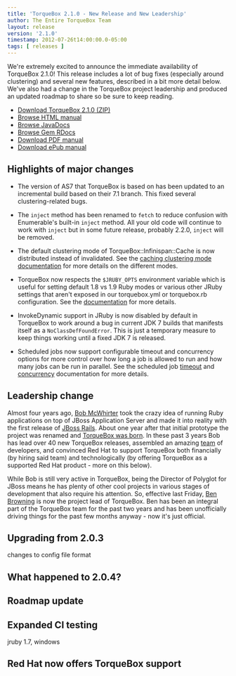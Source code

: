 ```yaml
---
title: 'TorqueBox 2.1.0 - New Release and New Leadership'
author: The Entire TorqueBox Team
layout: release
version: '2.1.0'
timestamp: 2012-07-26t14:00:00.0-05:00
tags: [ releases ]
---
```


We're extremely excited to announce the immediate availability of
TorqueBox 2.1.0! This release includes a lot of bug fixes (especially
around clustering) and several new features, described in a bit more
detail below. We've also had a change in the TorqueBox project
leadership and produced an updated roadmap to share so be sure to keep
reading.

* [Download TorqueBox 2.1.0 (ZIP)][download]
* [Browse HTML manual][htmldocs]
* [Browse JavaDocs][javadocs]
* [Browse Gem RDocs][rdocs]
* [Download PDF manual][pdfdocs]
* [Download ePub manual][epubdocs]

## Highlights of major changes

* The version of AS7 that TorqueBox is based on has been updated to an
  incremental build based on their 7.1 branch. This fixed several
  clustering-related bugs.

* The `inject` method has been renamed to `fetch` to reduce confusion
  with Enumerable's built-in `inject` method. All your old code will
  continue to work with `inject` but in some future release, probably
  2.2.0, `inject` will be removed.

* The default clustering mode of TorqueBox::Infinispan::Cache is now
  distributed instead of invalidated. See the [caching clustering mode
  documentation][cacheclusterdocs] for more details on the different
  modes.

* TorqueBox now respects the `$JRUBY_OPTS` environment variable which
  is useful for setting default 1.8 vs 1.9 Ruby modes or various other
  JRuby settings that aren't exposed in our torquebox.yml or
  torquebox.rb configuration. See the [documentation][jrubyoptsdocs]
  for more details.

* InvokeDynamic support in JRuby is now disabled by default in
  TorqueBox to work around a bug in current JDK 7 builds that
  manifests itself as a `NoClassDefFoundError`. This is just a
  temporary measure to keep things working until a fixed JDK 7 is
  released.

* Scheduled jobs now support configurable timeout and concurrency
  options for more control over how long a job is allowed to run and
  how many jobs can be run in parallel. See the scheduled job
  [timeout][jobtimeout] and [concurrency][jobconcurrency] documentation
  for more details.

## Leadership change

Almost four years ago, [Bob McWhirter][bob] took the crazy idea of
running Ruby applications on top of JBoss Application Server and made
it into reality with the first release of [JBoss
Rails][jbossrails]. About one year after that initial prototype the
project was renamed and [TorqueBox was born][tbannouncement]. In these
past 3 years Bob has lead over 40 new TorqueBox releases, assembled an
amazing [team][] of developers, and convinced Red Hat to support
TorqueBox both financially (by hiring said team) and technologically
(by offering TorqueBox as a supported Red Hat product - more on this
below).

While Bob is still very active in TorqueBox, being the Director of
Polyglot for JBoss means he has plenty of other cool projects in
various stages of development that also require his attention. So,
effective last Friday, [Ben Browning][ben] is now the project lead of
TorqueBox. Ben has been an integral part of the TorqueBox team for the
past two years and has been unofficially driving things for the past
few months anyway - now it's just official.

## Upgrading from 2.0.3

changes to config file format

## What happened to 2.0.4?

## Roadmap update

## Expanded CI testing
jruby 1.7, windows

## Red Hat now offers TorqueBox support


[download]:         /release/org/torquebox/torquebox-dist/2.1.0/torquebox-dist-2.1.0-bin.zip
[htmldocs]:         /documentation/2.1.0
[javadocs]:         /documentation/2.1.0/javadoc/
[rdocs]:            /documentation/2.1.0/yardoc/
[pdfdocs]:          /release/org/torquebox/torquebox-docs-en_US/2.1.0/torquebox-docs-en_US-2.1.0.pdf
[epubdocs]:         /release/org/torquebox/torquebox-docs-en_US/2.1.0/torquebox-docs-en_US-2.1.0.epub
[cacheclusterdocs]: /documentation/2.1.0/cache.html#caching-clustering-modes
[jrubyoptsdocs]:    /documentation/2.1.0/installation.html#setting-jruby-properties
[jobtimeout]:       /documentation/2.1.0/scheduled-jobs.html#jobs-timeout
[jobconcurrency]:   /documentation/2.1.0/scheduled-jobs.html#jobs-concurrency
[bob]:              https://twitter.com/bobmcwhirter
[jbossrails]:       http://oddthesis.org/posts/2008-09-jboss-on-rails/
[tbannouncement]:   /news/2009/05/18/announcing-the-torquebox-project/
[team]:             http://projectodd.org
[ben]:              https://twitter.com/bbrowning
